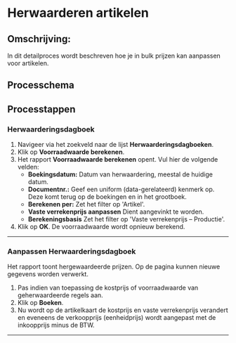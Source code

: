 # Herwaarderen artikelen


## Omschrijving:
In dit detailproces wordt beschreven hoe je in bulk prijzen kan aanpassen voor artikelen. 

## Processchema

## Processtappen

### Herwaarderingsdagboek

1. Navigeer via het zoekveld naar de lijst **Herwaarderingsdagboeken**.
2. Klik op  **Voorraadwaarde berekenen**.
3. Het rapport **Voorraadwaarde berekenen** opent. Vul hier de volgende velden:
	* **Boekingsdatum:** Datum van herwaardering, meestal de huidige datum.
	* **Documentnr.:** Geef een uniform (data-gerelateerd) kenmerk op. Deze komt terug op de boekingen en in het grootboek. 
	* **Berekenen per:** Zet het filter op 'Artikel'.
	* **Vaste verrekenprijs aanpassen** Dient aangevinkt te worden.
	* **Berekeningsbasis** Zet het filter op 'Vaste verrekenprijs – Productie'.
4. Klik op **OK**. De voorraadwaarde wordt opnieuw berekend. 
<hr>  

### Aanpassen Herwaarderingsdagboek

Het rapport toont hergewaardeerde prijzen. Op de pagina kunnen nieuwe gegevens worden verwerkt. 

 1. Pas indien van toepassing de kostprijs of voorraadwaarde van geherwaardeerde regels aan.
 2. Klik op  **Boeken**.
 3. Nu wordt op de artikelkaart de kostprijs en vaste verrekenprijs verandert en eveneens de verkoopprijs (eenheidprijs) wordt aangepast met de inkoopprijs minus de BTW.

<hr>

<!--stackedit_data:
eyJoaXN0b3J5IjpbLTUwMjMwNTkzNV19
-->